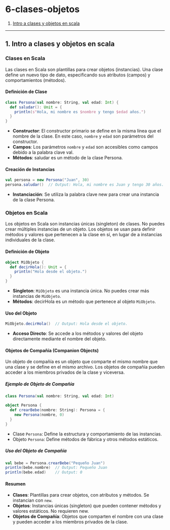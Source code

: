 # 6-clases-objetos
1. [Intro a clases y objetos en scala](#schema1)


<hr>

<a name="schema1"></a>

## 1. Intro a clases y objetos en scala

### **Clases en Scala**
Las clases en Scala son plantillas para crear objetos (instancias). Una clase define un nuevo tipo de dato, especificando sus atributos (campos) y comportamientos (métodos).

#### **Definición de Clase**
```scala
class Persona(val nombre: String, val edad: Int) {
  def saludar(): Unit = {
    println(s"Hola, mi nombre es $nombre y tengo $edad años.")
  }
}
```
- **Constructor**: El constructor primario se define en la misma línea que el nombre de la clase. En este caso, `nombre` y `edad` son parámetros del constructor.
- **Campos**: Los parámetros `nombre` y `edad` son accesibles como campos debido a la palabra clave val.
- **Métodos**: saludar es un método de la clase Persona.
#### **Creación de Instancias**
```scala
val persona = new Persona("Juan", 30)
persona.saludar()  // Output: Hola, mi nombre es Juan y tengo 30 años.
```
- **Instanciación**: Se utiliza la palabra clave new para crear una instancia de la clase Persona.


### **Objetos en Scala**
Los objetos en Scala son instancias únicas (singleton) de clases. No puedes crear múltiples instancias de un objeto. Los objetos se usan para definir métodos y valores que pertenecen a la clase en sí, en lugar de a instancias individuales de la clase.

#### **Definición de Objeto**
```scala
object MiObjeto {
  def decirHola(): Unit = {
    println("Hola desde el objeto.")
  }
}
```
- **Singleton**: `MiObjeto` es una instancia única. No puedes crear más instancias de `MiObjeto`.
- **Métodos**: decirHola es un método que pertenece al objeto `MiObjeto`.
#### **Uso del Objeto**
```scala
MiObjeto.decirHola()  // Output: Hola desde el objeto.
```
- **Acceso Directo**: Se accede a los métodos y valores del objeto directamente mediante el nombre del objeto.
#### **Objetos de Compañía (Companion Objects)**
Un objeto de compañía es un objeto que comparte el mismo nombre que una clase y se define en el mismo archivo. Los objetos de compañía pueden acceder a los miembros privados de la clase y viceversa.

##### **Ejemplo de Objeto de Compañía**
```scala
class Persona(val nombre: String, val edad: Int)

object Persona {
  def crearBebe(nombre: String): Persona = {
    new Persona(nombre, 0)
  }
}
```
- Clase `Persona`: Define la estructura y comportamiento de las instancias.
- Objeto `Persona`: Define métodos de fábrica y otros métodos estáticos.
##### **Uso del Objeto de Compañía**
```scala
val bebe = Persona.crearBebe("Pequeño Juan")
println(bebe.nombre)  // Output: Pequeño Juan
println(bebe.edad)    // Output: 0
```
#### **Resumen**
- **Clases**: Plantillas para crear objetos, con atributos y métodos. Se instancian con `new`.
- **Objetos**: Instancias únicas (singleton) que pueden contener métodos y valores estáticos. No requieren new.
- **Objetos de Compañía**: Objetos que comparten el nombre con una clase y pueden acceder a los miembros privados de la clase.